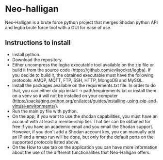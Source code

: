 # Neo-halligan
Neo-Halligan is a brute force python project that merges Shodan python API and legba brute force tool with a GUI for ease of use.

## Instructions to install

- Install python.
- Download the repository.
- Either uncompress the legba executable tool available on the zip file or build it from the source code (https://github.com/evilsocket/legba). If you decide to build it, the obtained executable must have the following protocols: AMQP, MQTT, FTP, SSH, HTTP, MongoDB and MySQL.
- Install the packages available on the requirements.txt file. In order to do that, you can either do pip install -r path/requirements.txt or install them on a venv so it will not be installed on your computer (https://packaging.python.org/en/latest/guides/installing-using-pip-and-virtual-environments/).
- Run the main.py file with python.
- On the app, if you want to use the shodan capabilities, you must have an account with at least a membership tier. That tier can be obtained for free if you have an academic email and you email the Shodan support. However, if you don't add a Shodan account key, you can manually add an IP and a nmap run will be done, but only for the default ports on the supported protocols listed above.
- On the How to use tab on the application you can have more information about the use of the different functionalities that Neo-Halligan offers.
